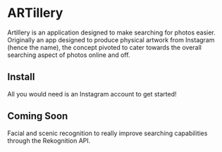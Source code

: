 ARTillery
=========

Artillery is an application designed to make searching for photos easier. Originally an app designed to produce physical artwork from Instagram (hence the name), the concept pivoted to cater towards the overall searching aspect of photos online and off.


Install
-------

All you would need is an Instagram account to get started!

Coming Soon
-----------

Facial and scenic recognition to really improve searching capabilities through the Rekognition API.

